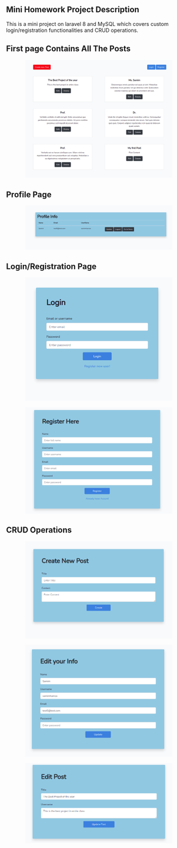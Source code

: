 ## Mini Homework Project Description
This is a mini project on laravel 8 and MySQL which covers custom login/registration functionalities and CRUD operations.

## First page Contains All The Posts 
<p align="center"><img src="projectImages/FirstPage.png" width="400"></a></p>


## Profile Page

<p align="center"><img src="projectImages/profilePage.png" width="400"></a></p>


## Login/Registration Page

<p align="center"><img src="projectImages/loginPage.png" width="400"></a></p>
<p align="center"><img src="projectImages/RegisterPage.png" width="400"></a></p>

## CRUD Operations

<p align="center"><img src="projectImages/createPostPage.png" width="400"></a></p>
<p align="center"><img src="projectImages/updatePage.png" width="400"></a></p>
<p align="center"><img src="projectImages/PostEdit.png" width="400"></a></p>



